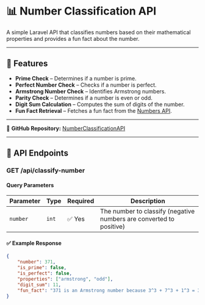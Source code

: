 # 📊 Number Classification API

A simple Laravel API that classifies numbers based on their mathematical properties and provides a fun fact about the number.

---

## 🚀 Features
- **Prime Check** – Determines if a number is prime.
- **Perfect Number Check** – Checks if a number is perfect.
- **Armstrong Number Check** – Identifies Armstrong numbers.
- **Parity Check** – Determines if a number is even or odd.
- **Digit Sum Calculation** – Computes the sum of digits of the number.
- **Fun Fact Retrieval** – Fetches a fun fact from the [Numbers API](http://numbersapi.com).

---

🔗 **GitHub Repository:** [NumberClassificationAPI](https://github.com/yourusername/NumberClassificationAPI)

---

## 📡 API Endpoints
### **GET /api/classify-number**
#### **Query Parameters**
| Parameter | Type  | Required | Description |
|-----------|-------|----------|-------------|
| `number`  | `int` | ✅ Yes   | The number to classify (negative numbers are converted to positive) |

#### ✅ **Example Response**
```json
{
    "number": 371,
    "is_prime": false,
    "is_perfect": false,
    "properties": ["armstrong", "odd"],
    "digit_sum": 11,
    "fun_fact": "371 is an Armstrong number because 3^3 + 7^3 + 1^3 = 371"
}


